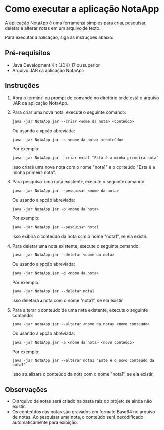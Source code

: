 # Como executar a aplicação NotaApp

A aplicação NotaApp é uma ferramenta simples para criar, pesquisar, deletar e alterar notas em um arquivo de texto. 

Para executar a aplicação, siga as instruções abaixo:

## Pré-requisitos

- Java Development Kit (JDK) 17 ou superior
- Arquivo JAR da aplicação NotaApp

## Instruções

1. Abra o terminal ou prompt de comando no diretório onde está o arquivo JAR da aplicação NotaApp.

2. Para criar uma nova nota, execute o seguinte comando:

   ```
   java -jar NotaApp.jar --criar <nome da nota> <conteúdo>
   ```

   Ou usando a opção abreviada:

   ```
   java -jar NotaApp.jar -c <nome da nota> <conteúdo>
   ```

   Por exemplo:

   ```
   java -jar NotaApp.jar --criar nota1 "Esta é a minha primeira nota"
   ```

   Isso criará uma nova nota com o nome "nota1" e o conteúdo "Esta é a minha primeira nota".

3. Para pesquisar uma nota existente, execute o seguinte comando:

   ```
   java -jar NotaApp.jar --pesquisar <nome da nota>
   ```

   Ou usando a opção abreviada:

   ```
   java -jar NotaApp.jar -p <nome da nota>
   ```

   Por exemplo:

   ```
   java -jar NotaApp.jar --pesquisar nota1
   ```

   Isso exibirá o conteúdo da nota com o nome "nota1", se ela existir.

4. Para deletar uma nota existente, execute o seguinte comando:

   ```
   java -jar NotaApp.jar --deletar <nome da nota>
   ```

   Ou usando a opção abreviada:

   ```
   java -jar NotaApp.jar -d <nome da nota>
   ```

   Por exemplo:

   ```
   java -jar NotaApp.jar --deletar nota1
   ```

   Isso deletará a nota com o nome "nota1", se ela existir.

5. Para alterar o conteúdo de uma nota existente, execute o seguinte comando:

   ```
   java -jar NotaApp.jar --alterar <nome da nota> <novo conteúdo>
   ```

   Ou usando a opção abreviada:

   ```
   java -jar NotaApp.jar -a <nome da nota> <novo conteúdo>
   ```

   Por exemplo:

   ```
   java -jar NotaApp.jar --alterar nota1 "Este é o novo conteúdo da nota1"
   ```

   Isso atualizará o conteúdo da nota com o nome "nota1", se ela existir.

## Observações

- O arquivo de notas será criado na pasta raiz do projeto se ainda não existir.
- Os conteúdos das notas são gravados em formato Base64 no arquivo de notas. Ao pesquisar uma nota, o conteúdo será decodificado automaticamente para exibição.
